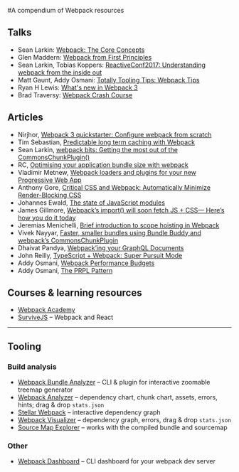 #A compendium of Webpack resources

## Talks
* Sean Larkin: [Webpack: The Core Concepts](https://www.youtube.com/watch?v=AZPYL30ozCY)
* Glen Maddern: [Webpack from First Principles](https://www.youtube.com/watch?v=WQue1AN93YU)
* Sean Larkin, Tobias Koppers: [ReactiveConf2017: Understanding webpack from the inside out](https://www.youtube.com/watch?v=bm7RlNEcQM0)
* Matt Gaunt, Addy Osmani: [Totally Tooling Tips: Webpack Tips](https://www.youtube.com/watch?v=zFoBYfMLUCM)
* Ryan H Lewis: [What's new in Webpack 3](https://www.youtube.com/watch?v=wvil-8FNlmM)
* Brad Traversy: [Webpack Crash Course](https://www.youtube.com/watch?v=lziuNMk_8eQ)

## Articles
* Nirjhor, [Webpack 3 quickstarter: Configure webpack from scratch](https://medium.com/@nirjhor123/webpack-3-quickstarter-configure-webpack-from-scratch-30a6c394038a?source=linkShare-9d2fdc36cb26-1515450154)
* Tim Sebastian, [Predictable long term caching with Webpack](https://medium.com/webpack/predictable-long-term-caching-with-webpack-d3eee1d3fa31)
* Sean Larkin, [webpack bits: Getting the most out of the CommonsChunkPlugin()](https://medium.com/webpack/webpack-bits-getting-the-most-out-of-the-commonschunkplugin-ab389e5f318)
* RC, [Optimising your application bundle size with webpack](https://hackernoon.com/optimising-your-application-bundle-size-with-webpack-e85b00bab579?source=linkShare-9d2fdc36cb26-1515449264)
* Vladimir Metnew, [Webpack loaders and plugins for your new Progressive Web App](https://hackernoon.com/webpack-loaders-and-plugins-for-your-new-progressive-web-app-378e09f469?source=linkShare-9d2fdc36cb26-1515449480)
* Anthony Gore, [Critical CSS and Webpack: Automatically Minimize Render-Blocking CSS](https://medium.com/js-dojo/critical-css-and-webpack-automatically-minimize-render-blocking-css-5390850dad45?source=linkShare-9d2fdc36cb26-1515449763)
* Johannes Ewald, [The state of JavaScript modules](https://medium.com/webpack/the-state-of-javascript-modules-4636d1774358)
* James Gillmore, [Webpack’s import() will soon fetch JS + CSS— Here’s how you do it today](https://medium.com/faceyspacey/webpacks-import-will-soon-fetch-js-css-here-s-how-you-do-it-today-4eb5b4929852?source=linkShare-9d2fdc36cb26-1515449605)
* Jeremias Menichelli, [Brief introduction to scope hoisting in Webpack](https://medium.com/webpack/brief-introduction-to-scope-hoisting-in-webpack-8435084c171f?source=linkShare-9d2fdc36cb26-1515450060)
* Vivek Nayyar, [Faster, smaller bundles using Bundle Buddy and webpack’s CommonsChunkPlugin](https://medium.com/webpack/bundle-buddy-and-webpack-commons-chunk-101da29166bf?source=collection_home---6------0----------------)
* Dhaivat Pandya, [Webpack’ing your GraphQL Documents](https://dev-blog.apollodata.com/webpacking-your-graphql-documents-bf9697ed259b?source=linkShare-9d2fdc36cb26-1515450259)
* John Reilly, [TypeScript + Webpack: Super Pursuit Mode](https://medium.com/webpack/typescript-webpack-super-pursuit-mode-83cc568dea79)
* Addy Osmani, [Webpack Performance Budgets](https://medium.com/webpack/webpack-performance-budgets-13d4880fbf6d?source=linkShare-9d2fdc36cb26-1515449214)
* Addy Osmani, [The PRPL Pattern](https://developers.google.com/web/fundamentals/performance/prpl-pattern/)

## Courses & learning resources
* [Webpack Academy](https://webpack.academy/)
* [SurviveJS](https://survivejs.com/webpack/) – Webpack and React


***

## Tooling

### Build analysis
* [Webpack Bundle Analyzer](https://www.npmjs.com/package/webpack-bundle-analyzer) – CLI & plugin for interactive zoomable treemap generator
* [Webpack Analyzer](https://webpack.github.io/analyse/) – dependency chart, chunk chart, assets, errors, hints; drag & drop `stats.json`
* [Stellar Webpack](https://alexkuz.github.io/stellar-webpack) – interactive dependency graph
* [Webpack Visualizer](https://chrisbateman.github.io/webpack-visualizer/) – dependency graph, errors, drag & drop `stats.json`
* [Source Map Explorer](https://github.com/danvk/source-map-explorer)  – works with the compiled bundle and sourcemap

### Other
* [Webpack Dashboard](https://github.com/FormidableLabs/webpack-dashboard) – CLI dashboard for your webpack dev server
